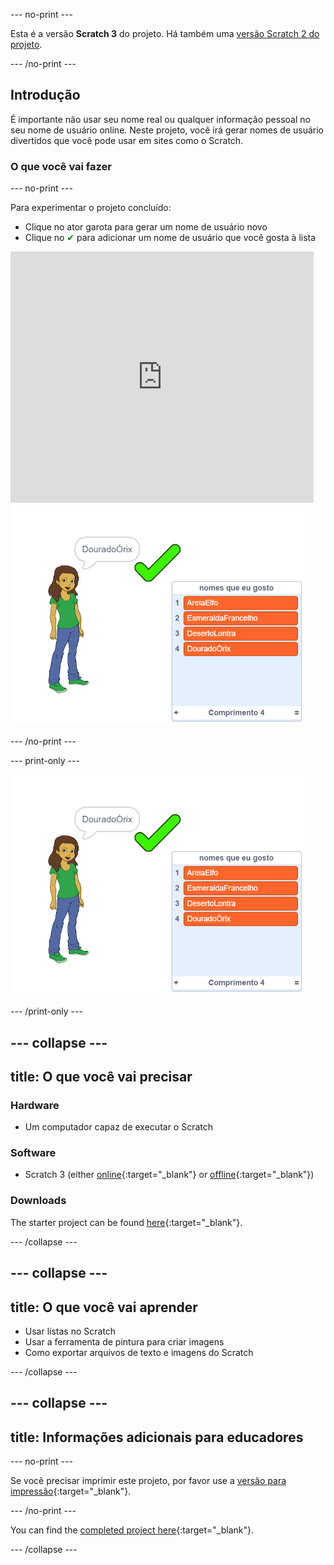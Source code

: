 \--- no-print \---

Esta é a versão **Scratch 3** do projeto. Há também uma [versão Scratch 2 do projeto](https://projects.raspberrypi.org/en/projects/username-generator-scratch2).

\--- /no-print \---

## Introdução

É importante não usar seu nome real ou qualquer informação pessoal no seu nome de usuário online. Neste projeto, você irá gerar nomes de usuário divertidos que você pode usar em sites como o Scratch.

### O que você vai fazer

\--- no-print \---

Para experimentar o projeto concluído:

- Clique no ator garota para gerar um nome de usuário novo
- Clique no <span style="color: green;"> ✔</span> para adicionar um nome de usuário que você gosta à lista

<div class="scratch-preview">
  <iframe allowtransparency="true" width="485" height="402" src="https://scratch.mit.edu/projects/embed/292974184/?autostart=false" frameborder="0" scrolling="no"></iframe>
  <img src="images/usernames-final.png">
</div>

\--- /no-print \---

\--- print-only \---

![projeto concluído](images/usernames-final.png)

\--- /print-only \---

## \--- collapse \---

## title: O que você vai precisar

### Hardware

- Um computador capaz de executar o Scratch

### Software

- Scratch 3 (either [online](https://rpf.io/scratchon){:target="_blank"} or [offline](https://rpf.io/scratchoff){:target="_blank"})

### Downloads

The starter project can be found [here](https://rpf.io/p/en/username-generator-go){:target="_blank"}.

\--- /collapse \---

## \--- collapse \---

## title: O que você vai aprender

- Usar listas no Scratch
- Usar a ferramenta de pintura para criar imagens
- Como exportar arquivos de texto e imagens do Scratch

\--- /collapse \---

## \--- collapse \---

## title: Informações adicionais para educadores

\--- no-print \---

Se você precisar imprimir este projeto, por favor use a [versão para impressão](https://projects.raspberrypi.org/en/projects/username-generator/print){:target="_blank"}.

\--- /no-print \---

You can find the [completed project here](https://rpf.io/p/en/username-generator-get){:target="_blank"}.

\--- /collapse \---
